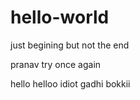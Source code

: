 # hello-world
just begining
but not the end

pranav try once again


hello helloo idiot gadhi bokkii

